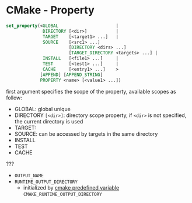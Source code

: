 # CMake - Property

```cmake
set_property(<GLOBAL                      |
              DIRECTORY [<dir>]           |
              TARGET    [<target1> ...]   |
              SOURCE    [<src1> ...]
                        [DIRECTORY <dirs> ...]
                        [TARGET_DIRECTORY <targets> ...] |
              INSTALL   [<file1> ...]     |
              TEST      [<test1> ...]     |
              CACHE     [<entry1> ...]    >
             [APPEND] [APPEND_STRING]
             PROPERTY <name> [<value1> ...])
```

first argument specifies the scope of the property, available scopes as follow:

- GLOBAL: global unique
- DIRECTORY `[<dir>]`: directory scope property, if `<dir>` is not specified, the current directory is used
- TARGET:
- SOURCE: can be accessed by targets in the same directory
- INSTALL
- TEST
- CACHE

???

- `OUTPUT_NAME`
- `RUNTIME_OUTPUT_DIRECTORY` 
  - initialized by [cmake predefined variable]() `CMAKE_RUNTIME_OUTPUT_DIRECTORY`
